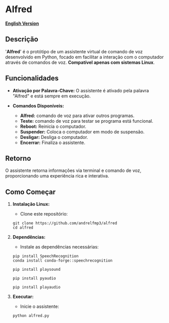 # Alfred

**[English Version](README.md)**

## Descrição

'**Alfred**' é o protótipo de um assistente virtual de comando de voz desenvolvido em Python, focado em facilitar a interação com o computador através de comandos de voz. **Compatível apenas com sistemas Linux**.

## Funcionalidades

- **Ativação por Palavra-Chave:** O assistente é ativado pela palavra "Alfred" e está sempre em execução.
  
- **Comandos Disponíveis:**
  - **Alfred:** comando de voz para ativar outros programas.
  - **Teste:** comando de voz para testar se programa está funcional.
  - **Reboot:** Reinicia o computador.
  - **Suspender:** Coloca o computador em modo de suspensão.
  - **Desligar:** Desliga o computador.
  - **Encerrar:** Finaliza o assistente.

## Retorno

O assistente retorna informações via terminal e comando de voz, proporcionando uma experiência rica e interativa.

## Como Começar

1. **Instalação Linux:**
   - Clone este repositório:
    ```
    git clone https://github.com/andrelfmp3/alfred
    cd alfred
    ```

2. **Dependências:**
   - Instale as dependências necessárias:
    ```
    pip install SpeechRecognition
    conda install conda-forge::speechrecognition

    pip install playsound

    pip install pyaudio
    
    pip install playaudio
    ```

3. **Executar:**
   - Inicie o assistente:
    ```
    python alfred.py
    ```
